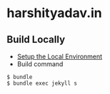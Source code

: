 # harshityadav.in



## Build Locally
- [Setup the Local Environment](https://chirpy.cotes.page/posts/getting-started/)
- Build command
```
$ bundle
$ bundle exec jekyll s
```
